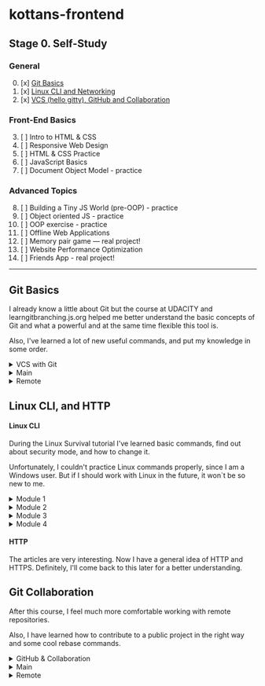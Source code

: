 # kottans-frontend
## Stage 0. Self-Study
### General
0. [x] [Git Basics](#git-basics)
1. [x] [Linux CLI and Networking](#linux-cli-and-http)
2. [x] [VCS (hello gitty), GitHub and Collaboration](#git-collaboration)
### Front-End Basics
3. [ ] Intro to HTML & CSS
4. [ ] Responsive Web Design
5. [ ] HTML & CSS Practice
6. [ ] JavaScript Basics
7. [ ] Document Object Model - practice
### Advanced Topics
8. [ ] Building a Tiny JS World (pre-OOP) - practice
9. [ ] Object oriented JS - practice
10. [ ] OOP exercise - practice
11. [ ] Offline Web Applications
12. [ ] Memory pair game — real project!
13. [ ] Website Performance Optimization
14. [ ] Friends App - real project!
***
## Git Basics
I already know a little about Git but the course at UDACITY and learngitbranching.js.org helped me better understand the basic concepts of Git and what a powerful and at the same time flexible this tool is.

Also, I've learned a lot of new useful commands, and put my knowledge in some order.

<details>
  <summary>VCS with Git</summary>
  <img src ="task_git_intro/vcs with git.jpg" width=95%>
</details>
<details>
  <summary>Main</summary>
  <img src ="task_git_intro/learngitbranching_main.jpg" width=95%>
</details>
<details>
  <summary>Remote</summary>
  <img src ="task_git_intro/learngitbranching_remote.jpg" width=95%>
</details>

## Linux CLI, and HTTP
#### Linux CLI
During the Linux Survival tutorial I've learned basic commands, find out about security mode, and how to change it.

Unfortunately, I couldn't practice Linux commands properly, since I am a Windows user. But if I should work with Linux in the future, it won`t be so new to me.
<details>
  <summary>Module 1</summary>
  <img src = "task_linux_cli/linux_quiz_1.jpg" width = 95%>
</details>
<details>
  <summary>Module 2</summary>
  <img src = "task_linux_cli/linux_quiz_2.jpg" width = 95%>
</details>
<details>
  <summary>Module 3</summary>
  <img src = "task_linux_cli/linux_quiz_3.jpg" width = 95%>
</details>
<details>
  <summary>Module 4</summary>
  <img src = "task_linux_cli/linux_quiz_4.jpg" width = 95%>
</details>

#### HTTP

The articles are very interesting. Now I have a general idea of HTTP and HTTPS. Definitely, I'll come back to this later for a better understanding.

## Git Collaboration
After this course, I feel much more comfortable working with remote repositories. 

Also, I have learned how to contribute to a public project in the right way and some cool rebase commands.
<details>
  <summary>GitHub & Collaboration</summary>
  <img src ="task_git_collaboration/GitHub&Collaboration.jpg" width=95%>
</details>
<details>
  <summary>Main</summary>
  <img src ="task_git_intro/learngitbranching_main.jpg" width=95%>
</details>
<details>
  <summary>Remote</summary>
  <img src ="task_git_intro/learngitbranching_remote.jpg" width=95%>
</details>
